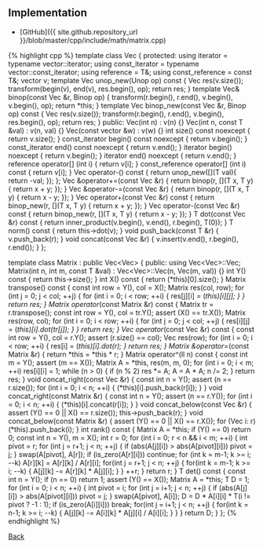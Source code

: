 ## Implementation

- [GitHub]({{ site.github.repository_url }}/blob/master/cpp/include/math/matrix.cpp)

{% highlight cpp %}
template<typename T>
class Vec {
protected:
  using iterator = typename vector<T>::iterator;
  using const_iterator = typename vector<T>::const_iterator;
  using reference = T&;
  using const_reference = const T&;
  vector<T> v;
  template<typename Unop> Vec<T> unop_new(Unop op) const {
    Vec<T> res(v.size());
    transform(begin(v), end(v), res.begin(), op);
    return res;
  }
  template<typename Binop> Vec<T>& binop(const Vec<T> &r, Binop op) {
    transform(r.begin(), r.end(), v.begin(), v.begin(), op);
    return *this;
  }
  template<typename Binop> Vec<T> binop_new(const Vec<T> &r, Binop op) const {
    Vec<T> res(v.size());
    transform(r.begin(), r.end(), v.begin(), res.begin(), op);
    return res;
  }
public:
  Vec(int n) : v(n) {}
  Vec(int n, const T &val) : v(n, val) {}
  Vec(const vector<T> &w) : v(w) {}
  int size() const noexcept { return v.size(); }
  const_iterator begin() const noexcept { return v.begin(); }
  const_iterator end() const noexcept { return v.end(); }
  iterator begin() noexcept { return v.begin(); }
  iterator end() noexcept { return v.end(); }
  reference operator[] (int i) { return v[i]; }
  const_reference operator[] (int i) const { return v[i]; }
  Vec<T> operator-() const { return unop_new([](T val){ return -val; }); };
  Vec<T> &operator+=(const Vec<T> &r) {
    return binop(r, [](T x, T y) { return x + y; });
  }
  Vec<T> &operator-=(const Vec<T> &r) {
    return binop(r, [](T x, T y) { return x - y; });
  }
  Vec<T> operator+(const Vec<T> &r) const {
    return binop_new(r, [](T x, T y) { return x + y; });
  }
  Vec<T> operator-(const Vec<T> &r) const {
    return binop_new(r, [](T x, T y) { return x - y; });
  }
  T dot(const Vec<T> &r) const {
    return inner_product(v.begin(), v.end(), r.begin(), T(0));
  }
  T norm() const { return this->dot(v); }
  void push_back(const T &r) { v.push_back(r); }
  void concat(const Vec<T> &r) { v.insert(v.end(), r.begin(), r.end()); }
};

template<typename T>
class Matrix : public Vec<Vec<T>> {
public:
  using Vec<Vec<T>>::Vec;
  Matrix(int n, int m, const T &val) : Vec<Vec<T>>::Vec(n, Vec<T>(m, val)) {}
  int Y() const { return this->size(); }
  int X() const { return (*this)[0].size(); }
  Matrix<T> transpose() const {
    const int row = Y(), col = X();
    Matrix res(col, row);
    for (int j = 0; j < col; ++j) {
      for (int i = 0; i < row; ++i) {
        res[j][i] = (*this)[i][j];
      }
    }
    return res;
  }
  Matrix<T> operator*(const Matrix<T> &r) const {
    Matrix<T> tr = r.transpose();
    const int row = Y(), col = tr.Y();
    assert (X() == tr.X());
    Matrix<T> res(row, col);
    for (int i = 0; i < row; ++i) {
      for (int j = 0; j < col; ++j) {
        res[i][j] = (*this)[i].dot(tr[j]);
      }
    }
    return res;
  }
  Vec<T> operator*(const Vec<T> &r) const {
    const int row = Y(), col = r.Y();
    assert (r.size() == col);
    Vec<T> res(row);
    for (int i = 0; i < row; ++i) {
      res[i] = (*this)[i].dot(r);
    }
    return res;
  }
  Matrix<T> &operator*=(const Matrix<T> &r) { return *this = *this * r; }
  Matrix<T> operator^(ll n) const {
    const int m = Y();
    assert (m == X());
    Matrix<T> A = *this, res(m, m, 0);
    for (int i = 0; i < m; ++i) res[i][i] = 1;
    while (n > 0) {
      if (n % 2) res *= A;
      A = A * A;
      n /= 2;
    }
    return res;
  }
  void concat_right(const Vec<T> &r) {
    const int n = Y();
    assert (n == r.size());
    for (int i = 0; i < n; ++i) {
      (*this)[i].push_back(r[i]);
    }
  }
  void concat_right(const Matrix<T> &r) {
    const int n = Y();
    assert (n == r.Y());
    for (int i = 0; i < n; ++i) {
      (*this)[i].concat(r[i]);
    }
  }
  void concat_below(const Vec<T> &r) {
    assert (Y() == 0 || X() == r.size());
    this->push_back(r);
  }
  void concat_below(const Matrix<T> &r) {
    assert (Y() == 0 || X() == r.X());
    for (Vec<T> i: r) (*this).push_back(i);
  }
  int rank() const {
    Matrix<T> A = *this;
    if (Y() == 0) return 0;
    const int n = Y(), m = X();
    int r = 0;
    for (int i = 0; r < n && i < m; ++i) {
      int pivot = r;
      for (int j = r+1; j < n; ++j) {
        if (abs(A[j][i]) > abs(A[pivot][i])) pivot = j;
      }
      swap(A[pivot], A[r]);
      if (is_zero(A[r][i])) continue;
      for (int k = m-1; k >= i; --k) A[r][k] = A[r][k] / A[r][i];
      for(int j = r+1; j < n; ++j) {
        for(int k = m-1; k >= i; --k) {
          A[j][k] -= A[r][k] * A[j][i];
        }
      }
      ++r;
    }
    return r;
  }
  T det() const {
    const int n = Y();
    if (n == 0) return 1;
    assert (Y() == X());
    Matrix<T> A = *this;
    T D = 1;
    for (int i = 0; i < n; ++i) {
      int pivot = i;
      for (int j = i+1; j < n; ++j) {
        if (abs(A[j][i]) > abs(A[pivot][i])) pivot = j;
      }
      swap(A[pivot], A[i]);
      D = D * A[i][i] * T(i != pivot ? -1 : 1);
      if (is_zero(A[i][i])) break;
      for(int j = i+1; j < n; ++j) {
        for(int k = n-1; k >= i; --k) {
          A[j][k] -= A[i][k] * A[j][i] / A[i][i];
        }
      }
    }
    return D;
  }
};
{% endhighlight %}

[Back](../..)
